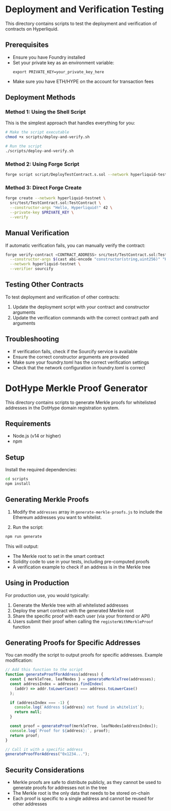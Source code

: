 # Deployment and Verification Testing

This directory contains scripts to test the deployment and verification of contracts on Hyperliquid.

## Prerequisites

- Ensure you have Foundry installed
- Set your private key as an environment variable:
  ```
  export PRIVATE_KEY=your_private_key_here
  ```
- Make sure you have ETH/HYPE on the account for transaction fees

## Deployment Methods

### Method 1: Using the Shell Script

This is the simplest approach that handles everything for you:

```bash
# Make the script executable
chmod +x scripts/deploy-and-verify.sh

# Run the script
./scripts/deploy-and-verify.sh
```

### Method 2: Using Forge Script

```bash
forge script script/DeployTestContract.s.sol --network hyperliquid-testnet --broadcast --verify
```

### Method 3: Direct Forge Create

```bash
forge create --network hyperliquid-testnet \
  src/test/TestContract.sol:TestContract \
  --constructor-args "Hello, Hyperliquid!" 42 \
  --private-key $PRIVATE_KEY \
  --verify
```

## Manual Verification

If automatic verification fails, you can manually verify the contract:

```bash
forge verify-contract <CONTRACT_ADDRESS> src/test/TestContract.sol:TestContract \
  --constructor-args $(cast abi-encode "constructor(string,uint256)" "Hello, Hyperliquid!" 42) \
  --network hyperliquid-testnet \
  --verifier sourcify
```

## Testing Other Contracts

To test deployment and verification of other contracts:

1. Update the deployment script with your contract and constructor arguments
2. Update the verification commands with the correct contract path and arguments

## Troubleshooting

- If verification fails, check if the Sourcify service is available
- Ensure the correct constructor arguments are provided
- Make sure your foundry.toml has the correct verification settings
- Check that the network configuration in foundry.toml is correct

# DotHype Merkle Proof Generator

This directory contains scripts to generate Merkle proofs for whitelisted addresses in the DotHype domain registration system.

## Requirements

- Node.js (v14 or higher)
- npm

## Setup

Install the required dependencies:

```bash
cd scripts
npm install
```

## Generating Merkle Proofs

1. Modify the `addresses` array in `generate-merkle-proofs.js` to include the Ethereum addresses you want to whitelist.

2. Run the script:

```bash
npm run generate
```

This will output:

- The Merkle root to set in the smart contract
- Solidity code to use in your tests, including pre-computed proofs
- A verification example to check if an address is in the Merkle tree

## Using in Production

For production use, you would typically:

1. Generate the Merkle tree with all whitelisted addresses
2. Deploy the smart contract with the generated Merkle root
3. Share the specific proof with each user (via your frontend or API)
4. Users submit their proof when calling the `registerWithMerkleProof` function

## Generating Proofs for Specific Addresses

You can modify the script to output proofs for specific addresses. Example modification:

```javascript
// Add this function to the script
function generateProofForAddress(address) {
  const { merkleTree, leafNodes } = generateMerkleTree(addresses);
  const addressIndex = addresses.findIndex(
    (addr) => addr.toLowerCase() === address.toLowerCase()
  );

  if (addressIndex === -1) {
    console.log(`Address ${address} not found in whitelist`);
    return null;
  }

  const proof = generateProof(merkleTree, leafNodes[addressIndex]);
  console.log(`Proof for ${address}:`, proof);
  return proof;
}

// Call it with a specific address
generateProofForAddress("0x1234...");
```

## Security Considerations

- Merkle proofs are safe to distribute publicly, as they cannot be used to generate proofs for addresses not in the tree
- The Merkle root is the only data that needs to be stored on-chain
- Each proof is specific to a single address and cannot be reused for other addresses
